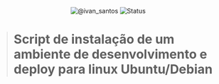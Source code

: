 <p align="center">
 <img src="https://img.shields.io/static/v1?label=Dev&message=Ivan Santos&color=8257E5&labelColor=000000" alt="@ivan_santos"/>
 <img src="https://img.shields.io/static/v1?label=Status&message=Em Desenvolvimento&color=&labelColor=90876I" alt="Status"/>
</p>

> # Script de instalação de um ambiente de desenvolvimento e deploy para linux Ubuntu/Debian